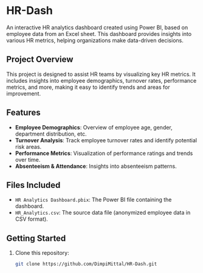 # HR-Dash

An interactive HR analytics dashboard created using Power BI, based on employee data from an Excel sheet. This dashboard provides insights into various HR metrics, helping organizations make data-driven decisions.

## Project Overview

This project is designed to assist HR teams by visualizing key HR metrics. It includes insights into employee demographics, turnover rates, performance metrics, and more, making it easy to identify trends and areas for improvement.

## Features

- **Employee Demographics**: Overview of employee age, gender, department distribution, etc.
- **Turnover Analysis**: Track employee turnover rates and identify potential risk areas.
- **Performance Metrics**: Visualization of performance ratings and trends over time.
- **Absenteeism & Attendance**: Insights into absenteeism patterns.

## Files Included

- `HR Analytics Dashboard.pbix`: The Power BI file containing the dashboard.
- `HR_Analytics.csv`: The source data file (anonymized employee data in CSV format).
  
## Getting Started

1. Clone this repository:
   ```bash
   git clone https://github.com/DimpiMittal/HR-Dash.git

